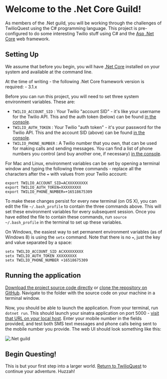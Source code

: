 # Welcome to the .Net Core Guild!

As members of the .Net guild, you will be working through the challenges of TwilioQuest using the C# programming language.  This project is pre-configured to do some interesting Twilio stuff using C# and the [Asp .Net Core](https://docs.microsoft.com/en-us/aspnet/core/) web framework.

## Setting Up

We assume that before you begin, you will have [.Net Core](https://dotnet.microsoft.com/download) installed on your system and available at the command line.

At the time of writing - the following .Net Core framework version is required:
    - 3.1.x

Before you can run this project, you will need to set three system environment variables.  These are:

* `TWILIO_ACCOUNT_SID` : Your Twilio "account SID" - it's like your username for the Twilio API.  This and the auth token (below) can be found [in the console](https://www.twilio.com/console).
* `TWILIO_AUTH_TOKEN` : Your Twilio "auth token" - it's your password for the Twilio API.  This and the account SID (above) can be found [in the console](https://www.twilio.com/console).
* `TWILIO_PHONE_NUMBER` : A Twilio number that you own, that can be used for making calls and sending messages.  You can find a list of phone numbers you control (and buy another one, if necessary) [in the console](https://www.twilio.com/console/phone-numbers/incoming).

For Mac and Linux, environment variables can be set by opening a terminal window and typing the following three commands - replace all the characters after the `=` with values from your Twilio account:

    export TWILIO_ACCOUNT_SID=ACXXXXXXXXX
    export TWILIO_AUTH_TOKEN=XXXXXXXXX
    export TWILIO_PHONE_NUMBER=+16518675309

To make these changes persist for every new terminal (on OS X), you can edit the file `~/.bash_profile` to contain the three commands above.  This will set these environment variables for every subsequent session. Once you have edited the file to contain these commands, run `source ~/.bash_profile` in the terminal to set up these variables.

On Windows, the easiest way to set permanent environment variables (as of Windows 8) is using the `setx` command.  Note that there is no `=`, just the key and value separated by a space:

    setx TWILIO_ACCOUNT_SID ACXXXXXXXXX
    setx TWILIO_AUTH_TOKEN XXXXXXXXX
    setx TWILIO_PHONE_NUMBER +16518675309

## Running the application

[Download the project source code directly](https://github.com/twilio/starter-dotnet-core/archive/master.zip) or [clone the repository on GitHub](https://github.com/twilio/starter-dotnet-core).  Navigate to the folder with the source code on your machine in a terminal window.

Now, you should be able to launch the application.  From your terminal, run `dotnet run`.  This should launch your sinatra application on port 5000 - [visit that URL on your local host](http://localhost:5000/).  Enter your mobile number in the fields provided, and test both SMS text messages and phone calls being sent to the mobile number you provide.  The web UI should look something like this:

![.Net guild](https://raw.githubusercontent.com/twilio/starter-dotnet-core/master/wwwroot/dotnet_shield256.png)

## Begin Questing!
This is but your first step into a larger world.  [Return to TwilioQuest](http://quest.twilio.com) to continue your adventure.  Huzzah!
